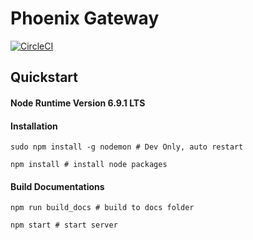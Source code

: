 # Phoenix Gateway
[![CircleCI](https://circleci.com/gh/BTCChina/phoenix-gateway/tree/dev.svg?style=shield&circle-token=45015a30fe553940bcc3267a691ce2a2a5857ae6)](https://circleci.com/gh/BTCChina/phoenix-gateway/tree/dev)
## Quickstart
#### Node Runtime Version 6.9.1 LTS
#### Installation
```shell
sudo npm install -g nodemon # Dev Only, auto restart
```
```shell
npm install # install node packages
```

#### Build Documentations
```shell
npm run build_docs # build to docs folder
```
```shell
npm start # start server
```



